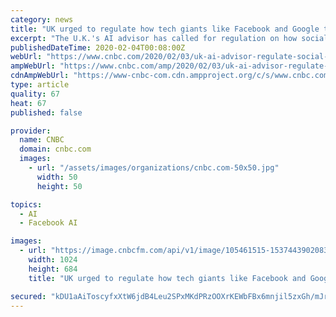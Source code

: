 ```yaml
---
category: news
title: "UK urged to regulate how tech giants like Facebook and Google target you with content"
excerpt: "The U.K.'s AI advisor has called for regulation on how social media firms target users with posts, videos and ads."
publishedDateTime: 2020-02-04T00:08:00Z
webUrl: "https://www.cnbc.com/2020/02/03/uk-ai-advisor-regulate-social-media-firms-over-online-targeting.html"
ampWebUrl: "https://www.cnbc.com/amp/2020/02/03/uk-ai-advisor-regulate-social-media-firms-over-online-targeting.html"
cdnAmpWebUrl: "https://www-cnbc-com.cdn.ampproject.org/c/s/www.cnbc.com/amp/2020/02/03/uk-ai-advisor-regulate-social-media-firms-over-online-targeting.html"
type: article
quality: 67
heat: 67
published: false

provider:
  name: CNBC
  domain: cnbc.com
  images:
    - url: "/assets/images/organizations/cnbc.com-50x50.jpg"
      width: 50
      height: 50

topics:
  - AI
  - Facebook AI

images:
  - url: "https://image.cnbcfm.com/api/v1/image/105461515-1537443902083gettyimages-1028930706.jpg?v=1572356456"
    width: 1024
    height: 684
    title: "UK urged to regulate how tech giants like Facebook and Google target you with content"

secured: "kDU1aAiToscyfxXtW6jdB4Leu2SPxMKdPRzOOXrKEWbFBx6mnjil5zxGh/mJrKJXTmYGC6VHZF/e5o7aS9MGNR+6T2Ad4bARwneDru1Hc0ms4OXtkEl+PFaZnAOceCVBOKTfAE3wst3yz/+M4ovaDeEA25rn4I4XaRkaQCBSGKftddA/RaIGUgwBFiWQBvE5NXi4pA8h6fXXWbsPuuvjBMkfQmjJPurJDWvILTSFYcb4bPYAEWTYbQu6XgrCc6c1STgmfqWaUvW4jrRk/FkOp/aPvxFHbahVJt5ONY79UWdalIm6+TwE7YJGIXAw2kVxzoHLGuIRKl7bZ1ZJAZGhvkPLdgomHfkO0mNOs7alR+1uo/5S6T6bCGJ6u7lpYn99l7rNgkM/lrmzsf3ige1PcYLn/7rVir27IRi5RbOcyX5mAJjz7NgRwEdD0lyHUCVY2YZlL/bGCUkOFZjSy2C9wElhboASad5GKrnilyoJdW0=;poSiP2cZmJCpt2ObYpMIZw=="
---
```


